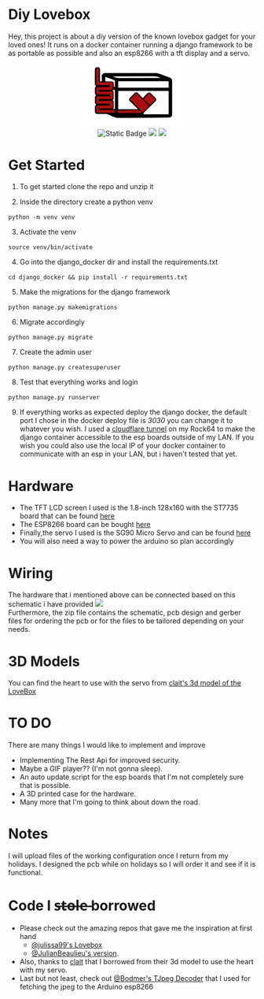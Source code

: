 # Diy Lovebox 
 Hey, this project is about a diy version of the known lovebox gadget for your loved ones! It runs on a docker container running a django framework to be as portable as possible and also an esp8266 with a tft display and a servo.
 <p align="center"> <img src="https://github.com/kdani3/diy-lovebox/blob/main/assets/diy-lovebox-logo.svg" width="40%" /> <br>
 <img alt="Static Badge"  src="https://img.shields.io/badge/LICENSE-MIT-green?style=for-the-badge">
<img src="https://img.shields.io/badge/django-%23092E20.svg?style=for-the-badge&logo=django&logoColor=white">
<img src="https://img.shields.io/badge/-Arduino-00979D?style=for-the-badge&logo=Arduino&logoColor=white">
 </p>
 
# Get Started
1. To get started clone the repo and unzip it</br>

2. Inside the directory create a python venv 
```
python -m venv venv
```
3. Activate the venv 
```
source venv/bin/activate
```
4. Go into the django_docker dir and install the requirements.txt
```
cd django_docker && pip install -r requirements.txt
```
5. Make the migrations for the django framework
```
python manage.py makemigrations
```
6. Migrate accordingly
```
python manage.py migrate
```
7. Create the admin user 
```
python manage.py createsuperuser
```
8. Test that everything works and login
```
python manage.py runserver
```
9. If everything works as expected deploy the django docker, the default port I chose in the docker deploy file is *3030* you can change it to whatever you wish.
I used a [cloudflare tunnel](https://www.cloudflare.com/products/tunnel/) on my Rock64 to make the django container accessible to the esp boards outside of my LAN. If you wish you could also use the local IP of your docker container to communicate with an esp in your LAN, but i haven't tested that yet. 

# Hardware
- The TFT LCD screen I used is the 1.8-inch 128x160 with the ST7735 board that can be found [here](https://www.amazon.com/M%C3%B3dulo-pantalla-pulgadas-ST7735-128x160/dp/B07BFV69DZ?language=en_US&currency=USD)</br>
- The ESP8266 board can be bought [here](https://store.arduino.cc/products/nodemcu-esp8266)</br>
- Finally,the servo I used is the SG90 Micro Servo and can be found [here](https://www.amazon.com/Miuzei-Helicopter-Airplane-Remote-Control/dp/B07NSVKZP7/ref=sr_1_1?sr=8-1)</br>
- You will also need a way to power the arduino so plan accordingly</br>
# Wiring
The hardware that i mentioned above can be connected based on this schematic i have provided <img src="https://raw.githubusercontent.com/kdani3/django-lovebox/main/assets/Schematic.png"></br>
Furthermore, the zip file contains the schematic, pcb design and gerber files for ordering the pcb or for the files to be tailored  depending on your needs.
# 3D Models
You can find the heart to use with the servo from [clait's 3d model of the LoveBox](https://www.printables.com/en/model/156756-lovebox-clone-send-love-messages) 
# TO DO
There are many things I would like to implement and improve</br>
- Implementing The Rest Api for improved security.</br>
- Maybe a GIF player?? (I'm not gonna sleep).<br>
- An auto update script for the esp boards that I'm not completely sure that is possible.</br>
- A 3D printed case for the hardware.</br>
- Many more that I'm going to think about down the road.

# Notes
I will upload files of the working configuration once I return from my holidays. I designed the pcb while on holidays so I will order it and see if it is functional.
# Code I s̶t̶o̶l̶e̶ borrowed
- Please check out the amazing repos that gave me the inspiration at first hand
  - [@julissa99's Lovebox](https://github.com/julisa99/Lovebox)
  - [@JulianBeaulieu's version](https://github.com/JulianBeaulieu/DIY-LoveBox).
- Also, thanks to [clait](https://www.printables.com/@clait_237854) that I borrowed from their 3d model to use the heart with my servo.
- Last but not least, check out [@Bodmer's TJpeg Decoder](https://github.com/Bodmer/TJpg_Decoder) that I used for fetching the jpeg to the Arduino esp8266
